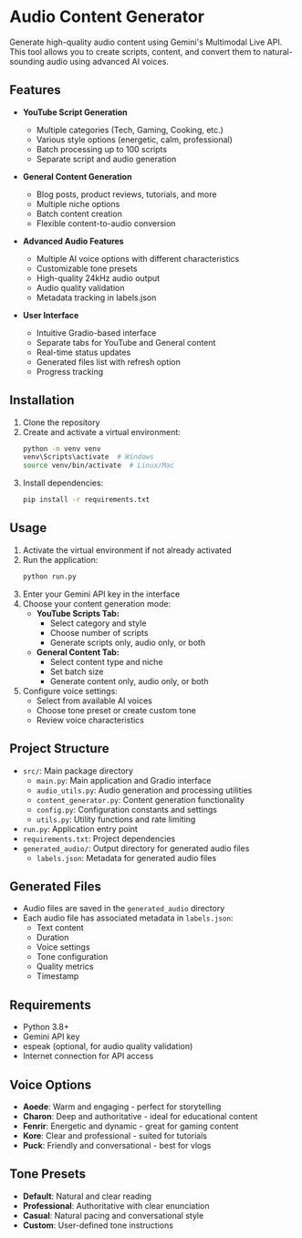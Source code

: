# Audio Content Generator

Generate high-quality audio content using Gemini's Multimodal Live API. This tool allows you to create scripts, content, and convert them to natural-sounding audio using advanced AI voices.

## Features

- **YouTube Script Generation**
    - Multiple categories (Tech, Gaming, Cooking, etc.)
    - Various style options (energetic, calm, professional)
    - Batch processing up to 100 scripts
    - Separate script and audio generation

- **General Content Generation**
    - Blog posts, product reviews, tutorials, and more
    - Multiple niche options
    - Batch content creation
    - Flexible content-to-audio conversion

- **Advanced Audio Features**
    - Multiple AI voice options with different characteristics
    - Customizable tone presets
    - High-quality 24kHz audio output
    - Audio quality validation
    - Metadata tracking in labels.json

- **User Interface**
    - Intuitive Gradio-based interface
    - Separate tabs for YouTube and General content
    - Real-time status updates
    - Generated files list with refresh option
    - Progress tracking

## Installation

1. Clone the repository
2. Create and activate a virtual environment:
     ```bash
     python -m venv venv
     venv\Scripts\activate  # Windows
     source venv/bin/activate  # Linux/Mac
     ```
3. Install dependencies:
     ```bash
     pip install -r requirements.txt
     ```

## Usage

1. Activate the virtual environment if not already activated
2. Run the application:
     ```bash
     python run.py
     ```
3. Enter your Gemini API key in the interface
4. Choose your content generation mode:
     - **YouTube Scripts Tab:**
         - Select category and style
         - Choose number of scripts
         - Generate scripts only, audio only, or both
     - **General Content Tab:**
         - Select content type and niche
         - Set batch size
         - Generate content only, audio only, or both
5. Configure voice settings:
     - Select from available AI voices
     - Choose tone preset or create custom tone
     - Review voice characteristics

## Project Structure

- `src/`: Main package directory
    - `main.py`: Main application and Gradio interface
    - `audio_utils.py`: Audio generation and processing utilities
    - `content_generator.py`: Content generation functionality
    - `config.py`: Configuration constants and settings
    - `utils.py`: Utility functions and rate limiting
- `run.py`: Application entry point
- `requirements.txt`: Project dependencies
- `generated_audio/`: Output directory for generated audio files
    - `labels.json`: Metadata for generated audio files

## Generated Files

- Audio files are saved in the `generated_audio` directory
- Each audio file has associated metadata in `labels.json`:
    - Text content
    - Duration
    - Voice settings
    - Tone configuration
    - Quality metrics
    - Timestamp

## Requirements

- Python 3.8+
- Gemini API key
- espeak (optional, for audio quality validation)
- Internet connection for API access

## Voice Options

- **Aoede**: Warm and engaging - perfect for storytelling
- **Charon**: Deep and authoritative - ideal for educational content
- **Fenrir**: Energetic and dynamic - great for gaming content
- **Kore**: Clear and professional - suited for tutorials
- **Puck**: Friendly and conversational - best for vlogs

## Tone Presets

- **Default**: Natural and clear reading
- **Professional**: Authoritative with clear enunciation
- **Casual**: Natural pacing and conversational style
- **Custom**: User-defined tone instructions


